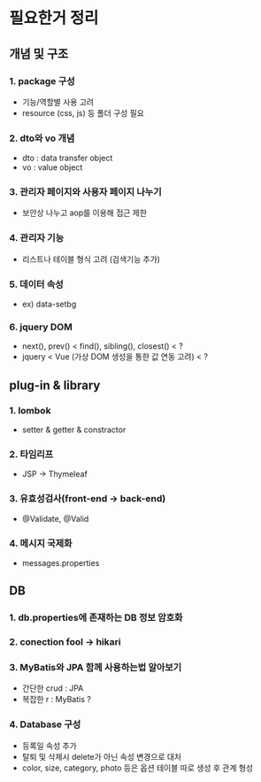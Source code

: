 # 필요한거 정리
## 개념 및 구조
### 1. package 구성
  - 기능/역할별 사용 고려
  - resource (css, js) 등 폴더 구성 필요
  
### 2. dto와 vo 개념
  - dto : data transfer object
  - vo : value object

### 3. 관리자 페이지와 사용자 페이지 나누기
  - 보안상 나누고 aop를 이용해 접근 제한

### 4. 관리자 기능
  - 리스트나 테이블 형식 고려 (검색기능 추가)

### 5. 데이터 속성
  - ex) data-setbg

### 6. jquery DOM
  - next(), prev() < find(), sibling(), closest() < ?
  - jquery < Vue (가상 DOM 생성을 통한 값 연동 고려) < ?

## plug-in & library
### 1. lombok 
  - setter & getter & constractor
  
### 2. 타임리프
  - JSP -> Thymeleaf
  
### 3. 유효성검사(front-end -> back-end)
  - @Validate, @Valid

### 4. 메시지 국제화
  - messages.properties

## DB
### 1. db.properties에 존재하는 DB 정보 암호화

### 2. conection fool -> hikari

### 3. MyBatis와 JPA 함께 사용하는법 알아보기
  - 간단한 crud : JPA
  - 복잡한 r : MyBatis ?

### 4. Database 구성
 - 등록일 속성 추가
 - 탈퇴 및 삭제시 delete가 아닌 속성 변경으로 대처
 - color, size, category, photo 등은 옵션 테이블 따로 생성 후 관계 형성

  
